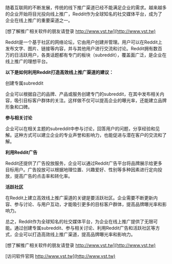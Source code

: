 随着互联网的不断发展，传统的线下推广渠道已经不能满足企业的需求。越来越多的企业开始将目光投向线上推广，Reddit作为全球知名的社交媒体平台，成为了企业在线上推广的重要渠道之一。

[想了解推广相关软件的朋友请登录 http://www.vst.tw](http://www.vst.tw)

Reddit是一个基于社区的网络论坛，它由用户创建并管理。用户可以在Reddit上发布文字、图片、链接等内容，并与其他用户进行交流和讨论。Reddit拥有数百万的日活跃用户，各类话题都有专门的板块（subreddit），覆盖面广泛，是企业在线上推广的理想平台。

**以下是如何利用Reddit打造高效线上推广渠道的建议：**

创建专属subreddit

企业可以根据自己的品牌、产品或服务创建专门的subreddit，在其中发布相关内容，吸引目标客户群体的关注。这样做不仅可以提高企业的曝光率，还能建立品牌形象和口碑。

**参与相关讨论**

企业可以在相关主题的subreddit中参与讨论，回答用户的问题，分享经验和见解。这种方式可以建立企业的专业声誉和影响力，也能促进与潜在客户的交流和了解。

**利用Reddit广告**

Reddit还提供了广告投放服务，企业可以通过Reddit广告平台将品牌展示给更多目标用户。广告投放可以根据地理位置、兴趣爱好、性别等多种因素进行定向投放，提高广告的点击率和转化率。

**活跃社区**

在Reddit上建立高效线上推广渠道的关键是要活跃社区。企业需要不断更新内容、参与讨论、与用户互动，才能吸引更多的目标客户群体，提高品牌曝光率和影响力。

总之，Reddit作为全球知名的社交媒体平台，为企业在线上推广提供了无限可能。通过创建专属subreddit、参与相关讨论、利用Reddit广告和活跃社区等方式，企业可以打造高效线上推广渠道，提高品牌曝光率和影响力。

[想了解推广相关软件的朋友请登录 http://www.vst.tw](http://www.vst.tw)


[访问软件官网 http://www.vst.tw](http://www.vst.tw)
